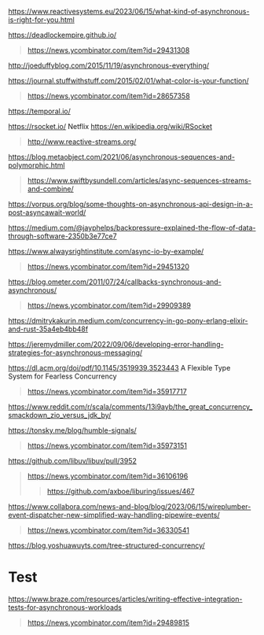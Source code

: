 https://www.reactivesystems.eu/2023/06/15/what-kind-of-asynchronous-is-right-for-you.html

https://deadlockempire.github.io/
> https://news.ycombinator.com/item?id=29431308

http://joeduffyblog.com/2015/11/19/asynchronous-everything/

https://journal.stuffwithstuff.com/2015/02/01/what-color-is-your-function/
> https://news.ycombinator.com/item?id=28657358

https://temporal.io/

https://rsocket.io/ Netflix https://en.wikipedia.org/wiki/RSocket
> http://www.reactive-streams.org/

https://blog.metaobject.com/2021/06/asynchronous-sequences-and-polymorphic.html
> https://www.swiftbysundell.com/articles/async-sequences-streams-and-combine/

https://vorpus.org/blog/some-thoughts-on-asynchronous-api-design-in-a-post-asyncawait-world/

https://medium.com/@jayphelps/backpressure-explained-the-flow-of-data-through-software-2350b3e77ce7

https://www.alwaysrightinstitute.com/async-io-by-example/
> https://news.ycombinator.com/item?id=29451320

https://blog.ometer.com/2011/07/24/callbacks-synchronous-and-asynchronous/
> https://news.ycombinator.com/item?id=29909389

https://dmitrykakurin.medium.com/concurrency-in-go-pony-erlang-elixir-and-rust-35a4eb4bb48f

https://jeremydmiller.com/2022/09/06/developing-error-handling-strategies-for-asynchronous-messaging/

https://dl.acm.org/doi/pdf/10.1145/3519939.3523443 A Flexible Type System for Fearless Concurrency
> https://news.ycombinator.com/item?id=35917717

https://www.reddit.com/r/scala/comments/13i9ayb/the_great_concurrency_smackdown_zio_versus_jdk_by/

https://tonsky.me/blog/humble-signals/
> https://news.ycombinator.com/item?id=35973151

https://github.com/libuv/libuv/pull/3952
> https://news.ycombinator.com/item?id=36106196
> > https://github.com/axboe/liburing/issues/467

https://www.collabora.com/news-and-blog/blog/2023/06/15/wireplumber-event-dispatcher-new-simplified-way-handling-pipewire-events/
> https://news.ycombinator.com/item?id=36330541

https://blog.yoshuawuyts.com/tree-structured-concurrency/

# Test
https://www.braze.com/resources/articles/writing-effective-integration-tests-for-asynchronous-workloads
> https://news.ycombinator.com/item?id=29489815